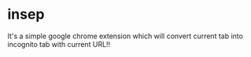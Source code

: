 # insep

It's a simple google chrome extension which will convert current tab into incognito tab with current URL!!
